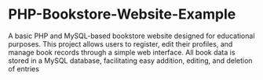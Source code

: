 # PHP-Bookstore-Website-Example
A basic PHP and MySQL-based bookstore website designed for educational purposes. This project allows users to register, edit their profiles, and manage book records through a simple web interface. All book data is stored in a MySQL database, facilitating easy addition, editing, and deletion of entries
